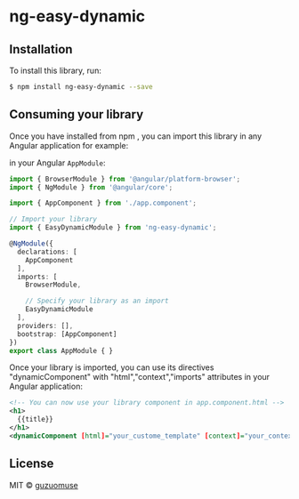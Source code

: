 # ng-easy-dynamic

## Installation

To install this library, run:

```bash
$ npm install ng-easy-dynamic --save
```

## Consuming your library

Once you have installed from npm , you can import this library in any Angular application for example:


in your Angular `AppModule`:

```typescript
import { BrowserModule } from '@angular/platform-browser';
import { NgModule } from '@angular/core';

import { AppComponent } from './app.component';

// Import your library
import { EasyDynamicModule } from 'ng-easy-dynamic';

@NgModule({
  declarations: [
    AppComponent
  ],
  imports: [
    BrowserModule,

    // Specify your library as an import
    EasyDynamicModule
  ],
  providers: [],
  bootstrap: [AppComponent]
})
export class AppModule { }
```

Once your library is imported, you can use its  directives "dynamicComponent" with "html","context","imports" attributes in your Angular application:

```xml
<!-- You can now use your library component in app.component.html -->
<h1>
  {{title}}
</h1>
<dynamicComponent [html]="your_custome_template" [context]="your_context" [imports]="your_extra_module_used_by_this_module"></dynamicComponent>
```
## License

MIT © [guzuomuse](mailto:czh51success@163.com)
